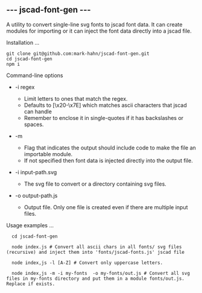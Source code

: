 ##  --- jscad-font-gen ---

A utility to convert single-line svg fonts to jscad font data. It can create modules for importing or it can inject the font data directly into a jscad file.

Installation ...
```
git clone git@github.com:mark-hahn/jscad-font-gen.git
cd jscad-font-gen
npm i
```

Command-line options
* -i regex  

  - Limit letters to ones that match the regex.
  - Defaults to [\\x20-\\x7E] which matches ascii characters that jscad can handle
  - Remember to enclose it in single-quotes if it has backslashes or spaces.

* -m
  - Flag that indicates the output should include code to make the file an importable module.
  - If not specified then font data is injected directly into the output file.

* -i input-path.svg
  - The svg file to convert or a directory containing svg files.

* -o output-path.js
  - Output file.  Only one file is created even if there are multiple input files.

Usage examples ...
```
  cd jscad-font-gen

  node index.js # Convert all ascii chars in all fonts/ svg files (recursive) and inject them into 'fonts/jscad-fonts.js' jscad file

  node index,js -l [A-Z] # Convert only uppercase letters.

  node index,js -m -i my-fonts  -o my-fonts/out.js # Convert all svg files in my-fonts directory and put them in a module fonts/out.js.  Replace if exists.

```
